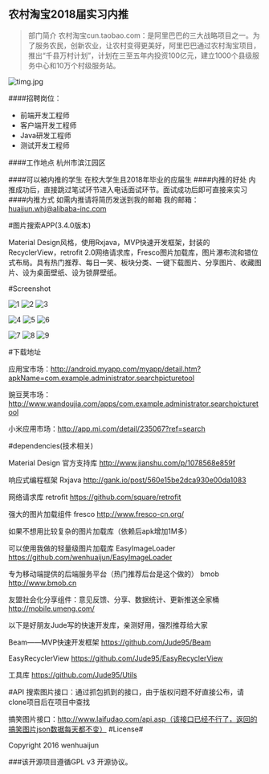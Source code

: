 ## 农村淘宝2018届实习内推
>部门简介
农村淘宝cun.taobao.com：是阿里巴巴的三大战略项目之一。为了服务农民，创新农业，让农村变得更美好，阿里巴巴通过农村淘宝项目，推出“千县万村计划”，计划在三至五年内投资100亿元，建立1000个县级服务中心和10万个村级服务站。


![timg.jpg](http://upload-images.jianshu.io/upload_images/685195-ded4ebd3d856280d.jpg?imageMogr2/auto-orient/strip%7CimageView2/2/w/1240)

####招聘岗位：
* 前端开发工程师
* 客户端开发工程师
* Java研发工程师
* 测试开发工程师

####工作地点
杭州市滨江园区

####可以被内推的学生
在校大学生且2018年毕业的应届生
####内推的好处
内推成功后，直接跳过笔试环节进入电话面试环节。面试成功后即可直接来实习
####内推方式
如需内推请将简历发送到我的邮箱
我的邮箱：huaijun.whj@alibaba-inc.com

#图片搜索APP(3.4.0版本)

Material Design风格，使用Rxjava，MVP快速开发框架，封装的RecyclerView，retrofit 2.0网络请求库，Fresco图片加载库，图片瀑布流和错位式布局。具有热门推荐、每日一笑、板块分类、一键下载图片、分享图片、收藏图片、设为桌面壁纸、设为锁屏壁纸。

#Screenshot

![1](https://github.com/wenhuaijun/SearchPictureTool/blob/master/introduce/intro1.jpg "")
![2](https://github.com/wenhuaijun/SearchPictureTool/blob/master/introduce/intro2.jpg "")
![3](https://github.com/wenhuaijun/SearchPictureTool/blob/master/introduce/intro3.jpg "")

![4](https://github.com/wenhuaijun/SearchPictureTool/blob/master/introduce/intro4.jpg "")
![5](https://github.com/wenhuaijun/SearchPictureTool/blob/master/introduce/intro5.jpg "")
![6](https://github.com/wenhuaijun/SearchPictureTool/blob/master/introduce/intro6.jpg "")

![7](https://github.com/wenhuaijun/SearchPictureTool/blob/master/introduce/intro7.jpg "")
![8](https://github.com/wenhuaijun/SearchPictureTool/blob/master/introduce/intro8.jpg "")
![9](https://github.com/wenhuaijun/SearchPictureTool/blob/master/introduce/intro9.jpg "")

#下载地址

应用宝市场：http://android.myapp.com/myapp/detail.htm?apkName=com.example.administrator.searchpicturetool

豌豆荚市场：http://www.wandoujia.com/apps/com.example.administrator.searchpicturetool

小米应用市场：http://app.mi.com/detail/235067?ref=search

#dependencies(技术相关)

 Material Design 官方支持库   http://www.jianshu.com/p/1078568e859f
 
 响应式编程框架 Rxjava   http://gank.io/post/560e15be2dca930e00da1083
 
 网络请求库 retrofit   https://github.com/square/retrofit
 
 强大的图片加载组件 fresco   http://www.fresco-cn.org/
 
 如果不想用比较复杂的图片加载库（依赖后apk增加1M多）
 
 可以使用我做的轻量级图片加载库 EasyImageLoader  https://github.com/wenhuaijun/EasyImageLoader
 
 专为移动端提供的后端服务平台（热门推荐后台是这个做的） bmob   http://www.bmob.cn
 
 友盟社会化分享组件：意见反馈、分享、数据统计、更新推送全家桶  http://mobile.umeng.com/

以下是好朋友Jude写的快速开发库，亲测好用，强烈推荐给大家

 Beam——MVP快速开发框架   https://github.com/Jude95/Beam
 
 EasyRecyclerView   https://github.com/Jude95/EasyRecyclerView

 工具库   https://github.com/Jude95/Utils

#API
搜索图片接口：通过抓包抓到的接口，由于版权问题不好直接公布，请clone项目后在项目中查找

搞笑图片接口：http://www.laifudao.com/api.asp（该接口已经不行了，返回的搞笑图片json数据每天都不变）
#License#

Copyright 2016 wenhuaijun

###该开源项目遵循GPL v3 开源协议。
